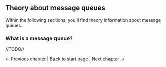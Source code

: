 ## Theory about message queues
Within the following sections, you'll find theory information about message queues.

### What is a message queue?
//TODO//


[← Previous chapter](about_rabbitmq.md) | [Back to start page](index.md) | [Next chapter →](getting_started.md)